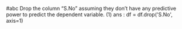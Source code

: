 #abc
Drop the column “S.No” assuming they don’t have any predictive power to predict the
dependent variable. (1) ans : df = df.drop('S.No', axis=1)
